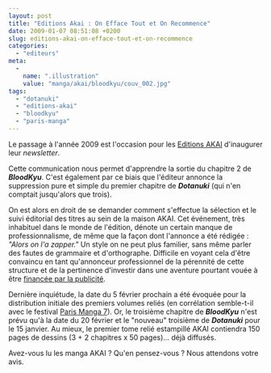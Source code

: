 ```yaml
---
layout: post
title: "Editions Akai : On Efface Tout et On Recommence"
date: 2009-01-07 08:51:08 +0200
slug: editions-akai-on-efface-tout-et-on-recommence
categories:
  - "editeurs"
meta:
  -
    name: ".illustration"
    value: "manga/akai/bloodkyu/couv_002.jpg"
tags:
  - "dotanuki"
  - "editions-akai"
  - "bloodkyu"
  - "paris-manga"
---
```


Le passage à l'année 2009 est l'occasion pour les [Editions AKAI](http://www.editions-akai.fr) d'inaugurer leur _newsletter_.

Cette communication nous permet d'apprendre la sortie du chapitre 2 de _**BloodKyu**_. C'est également par ce biais que l'éditeur annonce la suppression pure et simple du premier chapitre de _**Dotanuki**_ (qui n'en comptait jusqu'alors que trois).

On est alors en droit de se demander comment s'effectue la sélection et le suivi éditorial des titres au sein de la maison AKAI. Cet événement, très inhabituel dans le monde de l'édition, dénote un certain manque de professionnalisme, de même que la façon dont l'annonce a été rédigée : _"Alors on l'a zapper."_ Un style on ne peut plus familier, sans même parler des fautes de grammaire et d'orthographe. Difficile en voyant cela d'être convaincu en tant qu'annonceur professionnel de la pérennité de cette structure et de la pertinence d'investir dans une aventure pourtant vouée à être [financée par la publicité](http://www.mangaleera.com/index.php/editions-akai-nouvel-editeur/).

Dernière inquiétude, la date du 5 février prochain a été évoquée pour la distribution initiale des premiers volumes reliés (en corrélation semble-t-il avec le festival [Paris Manga 7](http://www.parismanga.fr/)). Or, le troisième chapitre de _**BloodKyu**_ n'est prévu qu'à la date du 20 février et le "nouveau" troisième de _**Dotanuki**_ pour le 15 janvier. Au mieux, le premier tome relié estampillé AKAI contiendra 150 pages de dessins (3 + 2 chapitres x 50 pages)... déjà diffusés.

Avez-vous lu les manga AKAI ? Qu'en pensez-vous ? Nous attendons votre avis.
